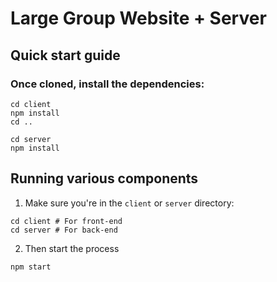 # Large Group Website + Server

## Quick start guide

### Once cloned, install the dependencies:
```shell
cd client
npm install
cd ..
```
```shell
cd server
npm install
```

## Running various components

1. Make sure you're in the `client` or `server` directory:
```shell
cd client # For front-end
cd server # For back-end
```

2. Then start the process
```shell
npm start
```
